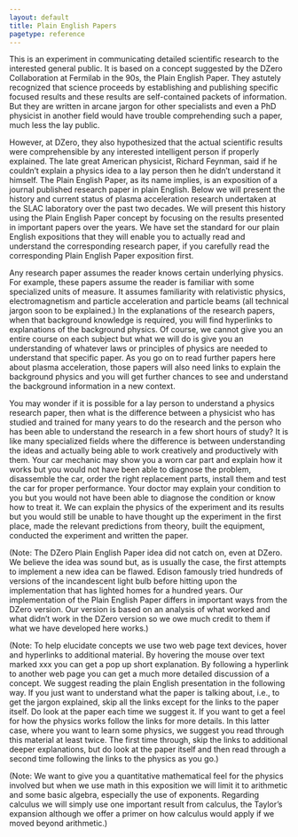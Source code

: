 ```yaml
---
layout: default
title: Plain English Papers
pagetype: reference
---
```


This is an experiment in communicating detailed scientific research to the interested general public. It is based on a concept suggested by the DZero Collaboration at Fermilab in the 90s, the Plain English Paper. They astutely recognized that science proceeds by establishing and publishing specific focused results and these results are self-contained packets of information. But they are written in arcane jargon for other specialists and even a PhD physicist in another field would have trouble comprehending such a paper, much less the lay public. 

However, at DZero, they also hypothesized that the actual scientific results were comprehensible by any interested intelligent person if properly explained. The late great American physicist, Richard Feynman, said if he couldn’t explain a physics idea to a lay person then he didn’t understand it himself. The Plain English Paper, as its name implies, is an exposition of a journal published research paper in plain English. Below we will present the history and current status of plasma acceleration research undertaken at the SLAC laboratory over the past two decades. We will present this history using the Plain English Paper concept by focusing on the results presented in important papers over the years. We have set the standard for our plain English expositions that they will enable you to actually read and understand the corresponding research paper, if you carefully read the corresponding Plain English Paper exposition first. 

Any research paper assumes the reader knows certain underlying physics. For example, these papers assume the reader is familiar with some specialized units of measure. It assumes familiarity with relativistic physics, electromagnetism and particle acceleration and particle beams (all technical jargon soon to be explained.) In the explanations of the research papers, when that background knowledge is required, you will find hyperlinks to explanations of the background physics. Of course, we cannot give you an entire course on each subject but what we will do is give you an understanding of whatever laws or principles of physics are needed to understand that specific paper. As you go on to read further papers here about plasma acceleration, those papers will also need links to explain the background physics and you will get further chances to see and understand the background information in a new context. 

You may wonder if it is possible for a lay person to understand a physics research paper, then what is the difference between a physicist who has studied and trained for many years to do the research and the person who has been able to understand the research in a few short hours of study? It is like many specialized fields where the difference is between understanding the ideas and actually being able to work creatively and productively with them. Your car mechanic may show you a worn car part and explain how it works but you would not have been able to diagnose the problem, disassemble the car, order the right replacement parts, install them and test the car for proper performance. Your doctor may explain your condition to you but you would not have been able to diagnose the condition or know how to treat it. We can explain the physics of the experiment and its results but you would still be unable to have thought up the experiment in the first place, made the relevant predictions from theory, built the equipment, conducted the experiment and written the paper. 

(Note: The DZero Plain English Paper idea did not catch on, even at DZero. We believe the idea was sound but, as is usually the case, the first attempts to implement a new idea can be flawed. Edison famously tried hundreds of versions of the incandescent light bulb before hitting upon the implementation that has lighted homes for a hundred years. Our implementation of the Plain English Paper differs in important ways from the DZero version. Our version is based on an analysis of what worked and what didn’t work in the DZero version so we owe much credit to them if what we have developed here works.)

(Note: To help elucidate concepts we use two web page text devices, hover and hyperlinks to additional material. By hovering the mouse over text marked xxx you can get a pop up short explanation. By following a hyperlink to another web page you can get a much more detailed discussion of a concept. We suggest reading the plain English presentation in the following way. If you just want to understand what the paper is talking about, i.e., to get the jargon explained, skip all the links except for the links to the paper itself. Do look at the paper each time we suggest it. If you want to get a feel for how the physics works follow the links for more details. In this latter case, where you want to learn some physics, we suggest you read through this material at least twice. The first time through, skip the links to additional deeper explanations, but do look at the paper itself and then read through a second time following the links to the physics as you go.)

(Note: We want to give you a quantitative mathematical feel for the physics involved but when we use math in this exposition we will limit it to arithmetic and some basic algebra, especially the use of exponents. Regarding calculus we will simply use one important result from calculus, the Taylor’s expansion although we offer a primer on how calculus would apply if we moved beyond arithmetic.)
